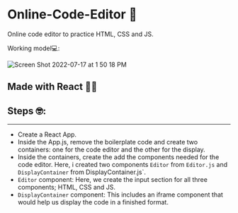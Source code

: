 # Online-Code-Editor 🤖
Online code editor to practice HTML, CSS and JS.

Working model💻:

![Screen Shot 2022-07-17 at 1 50 18 PM](https://user-images.githubusercontent.com/105119755/179418380-0208e308-9e9f-49c0-bf98-309412cfa665.png)



## Made with React 🤌🏻

## Steps 🤓:
-----
- Create a React App.
- Inside the App.js, remove the boilerplate code and create two containers: one for the code editor and the other for the display.
- Inside the containers, create the add the components needed for the code editor. Here, i created two components `Editor` from `Editor.js` and `DisplayContainer` from DisplayContainer.js`.
- `Editor` component: Here, we create the input section for all three components; HTML, CSS and JS. 
- `DisplayContainer` component: This includes an iframe component that would help us display the code in a finished format.
